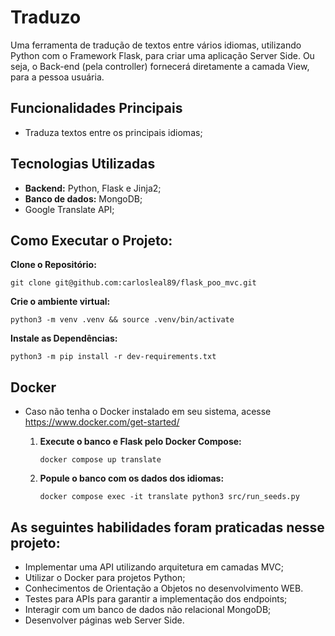 # Traduzo

Uma ferramenta de tradução de textos entre vários idiomas, utilizando Python com o Framework Flask, para criar uma aplicação Server Side. Ou seja, o Back-end (pela controller) fornecerá diretamente a camada View, para a pessoa usuária.

## Funcionalidades Principais
- Traduza textos entre os principais idiomas;

## Tecnologias Utilizadas
- **Backend:** Python, Flask e Jinja2;
- **Banco de dados:** MongoDB;
- Google Translate API;


## Como Executar o Projeto:
  **Clone o Repositório:**
  
    git clone git@github.com:carlosleal89/flask_poo_mvc.git

  **Crie o ambiente virtual:**

    python3 -m venv .venv && source .venv/bin/activate

  **Instale as Dependências:**

    python3 -m pip install -r dev-requirements.txt

## Docker
- Caso não tenha o Docker instalado em seu sistema, acesse https://www.docker.com/get-started/
  
  1. **Execute o banco e Flask pelo Docker Compose:**
     
         docker compose up translate
         
  2. **Popule o banco com os dados dos idiomas:**

         docker compose exec -it translate python3 src/run_seeds.py       

## As seguintes habilidades foram praticadas nesse projeto:
- Implementar uma API utilizando arquitetura em camadas MVC;
- Utilizar o Docker para projetos Python;
- Conhecimentos de Orientação a Objetos no desenvolvimento WEB.
- Testes para APIs para garantir a implementação dos endpoints;
- Interagir com um banco de dados não relacional MongoDB;
- Desenvolver páginas web Server Side.
      